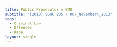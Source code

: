 ```yaml
---
title: Public Prosecutor v BMD
subtitle: "[2013] SGHC 235 / 06\_November\_2013"
tags:
  - Criminal Law
  - Offences
  - Rape
layout: single
---
```


